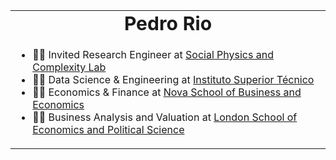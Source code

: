 <table border="0">
<tr>
    <td align="center"><b style="font-size:30px">Pedro Rio</b></td>
</tr>
<tr>
    <td>
    
- 👨‍🏫 Invited Research Engineer at [Social Physics and Complexity Lab](https://lip.pt/?section=research&page=research-group-details&details=project&projectid=95&line=Scientific-Computing)
- 👨‍🔬 Data Science & Engineering at [Instituto Superior Técnico](https://tecnico.ulisboa.pt/en)
- 👨‍💼 Economics & Finance at [Nova School of Business and Economics](https://www2.novasbe.unl.pt/en)
- 🕵️‍♂️ Business Analysis and Valuation at [London School of Economics and Political Science](https://www.lse.ac.uk/accounting)

</tr>
</table>
